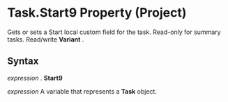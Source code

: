 
# Task.Start9 Property (Project)

Gets or sets a Start local custom field for the task. Read-only for summary tasks. Read/write  **Variant** .


## Syntax

 _expression_ . **Start9**

 _expression_ A variable that represents a **Task** object.

